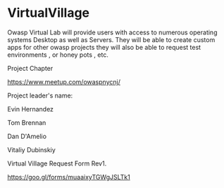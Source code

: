 # VirtualVillage
Owasp Virtual Lab will provide users with access to numerous operating systems Desktop as well as Servers. They will be able to create custom apps for other owasp projects they will also be able to request test environments , or honey pots , etc.


Project Chapter

https://www.meetup.com/owaspnycnj/

Project leader's name:

Evin Hernandez

Tom Brennan

Dan D'Amelio

Vitaliy Dubinskiy

Virtual Village Request Form Rev1.

https://goo.gl/forms/muaaixyTGWgJSLTk1
